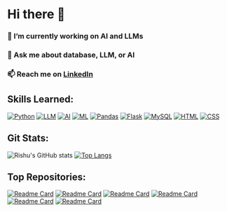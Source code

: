 # Hi there 👋

### 🔭 I’m currently working on AI and LLMs

### 💬 Ask me about database, LLM, or AI

### 📫 Reach me on [LinkedIn](https://www.linkedin.com/in/rishu-prasad-60b33a23b)

## Skills Learned:

[![Python](https://visitcount.itsvg.in/api?id=Rishu0204&label=Python&color=4&icon=2&pretty=true)](https://github.com/Rishu0204)
[![LLM](https://visitcount.itsvg.in/api?id=Rishu0204&label=LLM&color=4&icon=2&pretty=true)](https://github.com/Rishu0204)
[![AI](https://visitcount.itsvg.in/api?id=Rishu0204&label=AI&color=4&icon=2&pretty=true)](https://github.com/Rishu0204)
[![ML](https://visitcount.itsvg.in/api?id=Rishu0204&label=ML&color=4&icon=2&pretty=true)](https://github.com/Rishu0204)
[![Pandas](https://visitcount.itsvg.in/api?id=Rishu0204&label=Pandas&color=4&icon=2&pretty=true)](https://github.com/Rishu0204)
[![Flask](https://visitcount.itsvg.in/api?id=Rishu0204&label=Flask&color=4&icon=2&pretty=true)](https://github.com/Rishu0204)
[![MySQL](https://visitcount.itsvg.in/api?id=Rishu0204&label=MySql&color=4&icon=2&pretty=true)](https://github.com/Rishu0204)
[![HTML](https://visitcount.itsvg.in/api?id=Rishu0204&label=HTML&color=4&icon=2&pretty=true)](https://github.com/Rishu0204)
[![CSS](https://visitcount.itsvg.in/api?id=Rishu0204&label=CSS&color=4&icon=2&pretty=true)](https://github.com/Rishu0204)


## Git Stats:

![Rishu's GitHub stats](https://github-readme-stats.vercel.app/api?username=Rishu0204&show_icons=true&theme=radical&cache_seconds=1800) [![Top Langs](https://github-readme-stats.vercel.app/api/top-langs/?username=Rishu0204&layout=donut&cache_seconds=10)](https://github.com/Rishu0204/github-readme-stats)

## Top Repositories:

[![Readme Card](https://github-readme-stats.vercel.app/api/pin/?username=Rishu0204&repo=hand-sign-detection)](https://github.com/Rishu0204/hand-sign-detection)
[![Readme Card](https://github-readme-stats.vercel.app/api/pin/?username=Rishu0204&repo=python_projects)](https://github.com/Rishu0204/python_projects)
[![Readme Card](https://github-readme-stats.vercel.app/api/pin/?username=Rishu0204&repo=cold-email-generator)](https://github.com/Rishu0204/cold-email-generator)
[![Readme Card](https://github-readme-stats.vercel.app/api/pin/?username=Rishu0204&repo=dsa)](https://github.com/Rishu0204/dsa)
[![Readme Card](https://github-readme-stats.vercel.app/api/pin/?username=Rishu0204&repo=Healthy-Heart-Prediction)](https://github.com/Rishu0204/Healthy-Heart-Prediction)
[![Readme Card](https://github-readme-stats.vercel.app/api/pin/?username=Rishu0204&repo=java)](https://github.com/Rishu0204/java)
